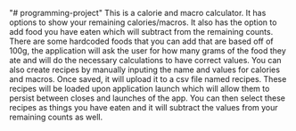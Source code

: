 "# programming-project" 
This is a calorie and macro calculator. It has options to show your remaining calories/macros. It also has the option to add food you have eaten which will subtract from the remaining counts. There are some hardcoded foods that you can add that are based off of 100g, the application will ask the user for how many grams of the food they ate and will do the necessary calculations to have correct values. You can also create recipes by manually inputing the name and values for calories and macros. Once saved, it will upload it to a csv file named recipes. These recipes will be loaded upon application launch which will allow them to persist between closes and launches of the app. You can then select these recipes as things you have eaten and it will subtract the values from your remaining counts as well.
